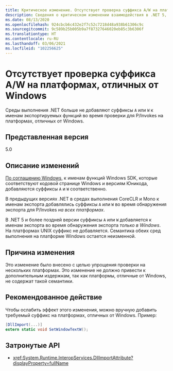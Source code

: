 ```yaml
---
title: Критическое изменение. Отсутствует проверка суффикса A/W на платформах, отличных от Windows
description: Сведения о критическом изменении взаимодействия в .NET 5, где суффиксы больше не добавляются к именам экспортируемых функций во время проверки для P/Invokes на платформах, отличных от Windows.
ms.date: 08/13/2020
ms.openlocfilehash: 924cbcb6c432e2f7c52c7218d48a938b61306c9c
ms.sourcegitcommit: 9c589b25b005b9a7f87327646020eb85c3b6306f
ms.translationtype: HT
ms.contentlocale: ru-RU
ms.lasthandoff: 03/06/2021
ms.locfileid: "102256625"
---
```

# <a name="no-aw-suffix-probing-on-non-windows-platforms"></a>Отсутствует проверка суффикса A/W на платформах, отличных от Windows

Среды выполнения .NET больше не добавляют суффиксы `A` или `W` к именам экспортируемых функций во время проверки для P/Invokes на платформах, отличных от Windows.

## <a name="version-introduced"></a>Представленная версия

5.0

## <a name="change-description"></a>Описание изменений

[По соглашению Windows](/windows/win32/intl/conventions-for-function-prototypes), к именам функций Windows SDK, которые соответствуют кодовой странице Windows и версиям Юникода, добавляются суффиксы `A` и `W` соответственно.

В предыдущих версиях .NET в средах выполнения CoreCLR и Mono к именам экспорта добавлялись суффиксы `A` или `W` во время обнаружения экспорта для P/Invokes *на всех платформах*.

В .NET 5 и более поздней версии суффиксы `A` или `W` добавляется к именам экспорта во время обнаружения экспорта *только в Windows*. На платформах UNIX суффикс не добавляется. Семантика обеих сред выполнения на платформе Windows остается неизменной.

## <a name="reason-for-change"></a>Причина изменения

Это изменение было внесено с целью упрощения проверки на нескольких платформах. Это изменение не должно привести к дополнительным издержкам, так как платформы, отличные от Windows, не содержат такой семантики.

## <a name="recommended-action"></a>Рекомендованное действие

Чтобы ослабить эффект этого изменения, можно вручную добавить требуемый суффикс на платформах, отличных от Windows. Пример:

```csharp
[DllImport(...)]
extern static void SetWindowTextW();
```

## <a name="affected-apis"></a>Затронутые API

- <xref:System.Runtime.InteropServices.DllImportAttribute?displayProperty=fullName>

<!--

### Affected APIs

- `T:System.Runtime.InteropServices.DllImportAttribute`

### Category

Interop

-->
